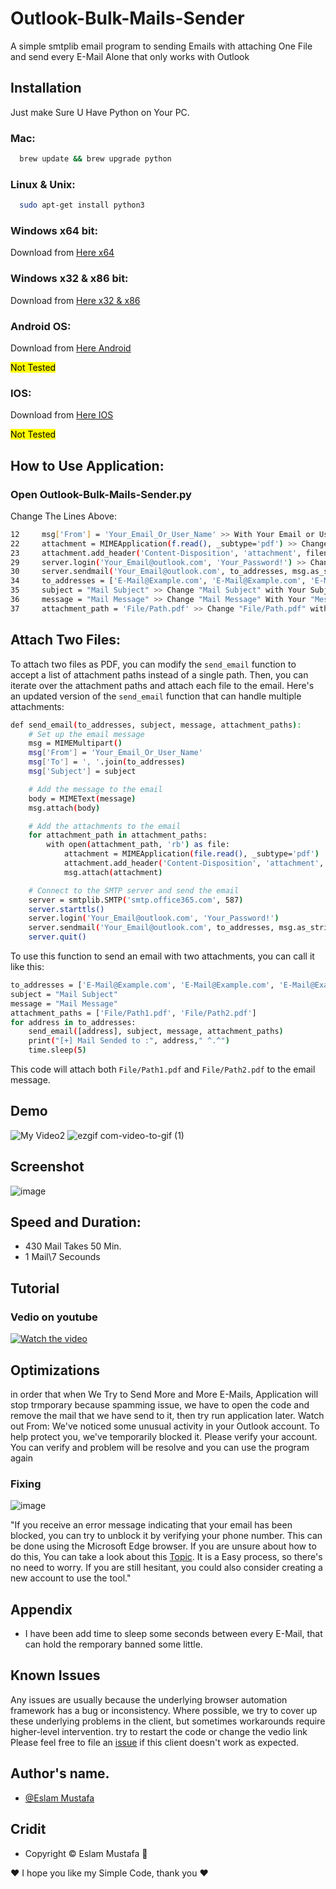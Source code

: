 
# Outlook-Bulk-Mails-Sender

A simple smtplib email program to sending Emails with attaching One File and send every E-Mail Alone that only works with Outlook



## Installation

Just make Sure U Have Python on Your PC.

### Mac:
```bash
  brew update && brew upgrade python 
```

### Linux & Unix:
```bash
  sudo apt-get install python3 
```
    
### Windows x64 bit:

Download from [Here x64][Here x64]

[Here x64]: https://www.python.org/ftp/python/3.10.10/python-3.10.10-amd64.exe


### Windows x32 & x86 bit:
Download from [Here x32 & x86][Here x32 & x86]

[Here x32 & x86]: https://www.python.org/ftp/python/3.10.10/python-3.10.10.exe

### Android OS:
Download from [Here Android][Here Android]

[Here Android]: https://play.google.com/store/apps/details?id=ru.iiec.pydroid3&hl=en&gl=US&pli=1

<mark>Not Tested</mark>

### IOS:
Download from [Here IOS][Here IOS]

[Here IOS]: https://apps.apple.com/us/app/python3ide/id1357215444

<mark>Not Tested</mark>
## How to Use Application:

### Open Outlook-Bulk-Mails-Sender.py
Change The Lines Above:
```bash
12     msg['From'] = 'Your_Email_Or_User_Name' >> With Your Email or User Name;
22     attachment = MIMEApplication(f.read(), _subtype='pdf') >> Change The _subtype from 'pdf' to any, if The File are With Other Type Like Docx, or xlsx, or pptx, or any other type
23     attachment.add_header('Content-Disposition', 'attachment', filename='File_Name.pdf') >> Change 'File_Name.pdf' to the name of the file you that will be in the Sending Mail.
29     server.login('Your_Email@outlook.com', 'Your_Password!') >> Change Your_Email With Your Read E-Mail, And Your_Password With Your Read Password
30     server.sendmail('Your_Email@outlook.com', to_addresses, msg.as_string()) >> also Change Your_Email To Your Read E-Mai
34     to_addresses = ['E-Mail@Example.com', 'E-Mail@Example.com', 'E-Mail@Example.com'] >> Change The E-Mails Value to The E-mails that U Need to Send Mails to Them, and make sure there are in [] Every mail in single or duble quotation, i hope you understand :D
35     subject = "Mail Subject" >> Change "Mail Subject" with Your Subject
36     message = "Mail Message" >> Change "Mail Message" With Your "Message" you can use \n to go to the next line
37     attachment_path = 'File/Path.pdf' >> Change "File/Path.pdf" with your name of file u need to attachment it, if the file at the same folder with py code, or enter it Path from your PC if it dose not exist in folder of py project.

```

## Attach Two Files:
To attach two files as PDF, you can modify the `send_email` function to accept a list of attachment paths instead of a single path. Then, you can iterate over the attachment paths and attach each file to the email.
Here's an updated version of the `send_email` function that can handle multiple attachments:
```bash
def send_email(to_addresses, subject, message, attachment_paths):
    # Set up the email message
    msg = MIMEMultipart()
    msg['From'] = 'Your_Email_Or_User_Name'
    msg['To'] = ', '.join(to_addresses)
    msg['Subject'] = subject

    # Add the message to the email
    body = MIMEText(message)
    msg.attach(body)

    # Add the attachments to the email
    for attachment_path in attachment_paths:
        with open(attachment_path, 'rb') as file:
            attachment = MIMEApplication(file.read(), _subtype='pdf')
            attachment.add_header('Content-Disposition', 'attachment', filename='File_Name.pdf')
            msg.attach(attachment)

    # Connect to the SMTP server and send the email
    server = smtplib.SMTP('smtp.office365.com', 587)
    server.starttls()
    server.login('Your_Email@outlook.com', 'Your_Password!')
    server.sendmail('Your_Email@outlook.com', to_addresses, msg.as_string())
    server.quit()
```

To use this function to send an email with two attachments, you can call it like this:

```bash
to_addresses = ['E-Mail@Example.com', 'E-Mail@Example.com', 'E-Mail@Example.com']
subject = "Mail Subject"
message = "Mail Message"
attachment_paths = ['File/Path1.pdf', 'File/Path2.pdf']
for address in to_addresses:
    send_email([address], subject, message, attachment_paths)
    print("[+] Mail Sended to :", address," ^.^")
    time.sleep(5)
```

This code will attach both `File/Path1.pdf` and `File/Path2.pdf` to the email message.

## Demo
![My Video2](https://user-images.githubusercontent.com/99460904/227059434-d9e3efe3-1bc5-429b-b456-f9628df0fe36.gif)
![ezgif com-video-to-gif (1)](https://user-images.githubusercontent.com/99460904/227000086-94db699a-dfe0-4b58-82ab-cf0a10b2efa2.gif)

## Screenshot
![image](https://user-images.githubusercontent.com/99460904/226981595-eaf352c4-4e88-439c-9c5c-1a690e3c350f.png)

## Speed and Duration:
* 430 Mail Takes 50 Min.
* 1 Mail\7 Secounds

## Tutorial
### Vedio on youtube
[![Watch the video](https://user-images.githubusercontent.com/99460904/179158938-e161db4b-c111-446a-ab21-0da683a6e8d2.png)](https://youtu.be/bXov3q9xgwI)

## Optimizations

in order that when We Try to Send More and More E-Mails, Application will stop trmporary because spamming issue, we have to open the code and remove the mail that we have send to it, then try run application later.
Watch out From: We've noticed some unusual activity in your Outlook account. To help protect you, we've temporarily blocked it. Please verify your account. 
You can verify and problem will be resolve and you can use the program again

### Fixing

![image](https://user-images.githubusercontent.com/99460904/227046565-d87ebb12-6574-4ebc-9692-266b90078e6c.png)

"If you receive an error message indicating that your email has been blocked, you can try to unblock it by verifying your phone number. This can be done using the Microsoft Edge browser. If you are unsure about how to do this, You can take a look about this [Topic][Topic]. It is a Easy process, so there's no need to worry. If you are still hesitant, you could also consider creating a new account to use the tool."

[Topic]: https://support.microsoft.com/en-us/account-billing/account-has-been-locked-805e8b0d-4141-29b2-7b65-df6ff6c9ce27


## Appendix

* I have been add time to sleep some seconds between every E-Mail, that can hold the remporary banned some little.

## Known Issues
Any issues are usually because the underlying browser automation framework has a
bug or inconsistency. Where possible, we try to cover up these underlying
problems in the client, but sometimes workarounds require higher-level
intervention.
try to restart the code or change the vedio link
Please feel free to file an [issue][issue] if this client doesn't work as
expected.

[issue]: https://github.com/LeaDer-E/Outlook-Bulk-Mails-Sender/issues/new

## Author's name.
- [@Eslam Mustafa](https://www.linkedin.com/in/LeaDer-E/)

## Cridit

- Copyright © Eslam Mustafa 🌹


♥ I hope you like my Simple Code, thank you ♥
